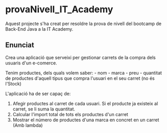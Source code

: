 # provaNivell_IT_Academy

Aquest projecte s'ha creat per resoldre la prova de nivell del bootcamp de Back-End Java a la IT Academy.

## Enunciat
Crea una aplicació que serveixi per gestionar carrets de la compra dels usuaris d'un e-comerce.

Tenim productes, dels quals volem saber:
    - nom
    - marca
    - preu
    - quantitat de productes d'aquell tipus que compra l'usuari en el seu carret (no és l'Stock)

L'aplicació ha de ser capaç de:
		
1. Afegir productes al carret de cada usuari. Si el producte ja existeix al carret, se li suma la quantitat.
2. Calcular l'import total de tots els productes d'un carret
3. Mostrar el número de productes d'una marca en concret en un carret (Amb lambda)